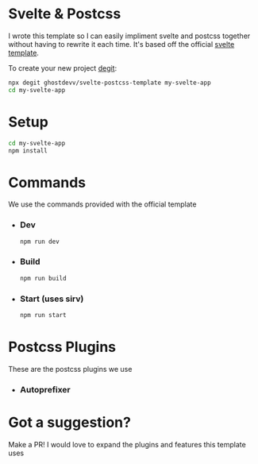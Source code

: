 # Svelte & Postcss
I wrote this template so I can easily impliment svelte and postcss together without having to rewrite it each time. It's based off the official [svelte template](https://github.com/sveltejs/template).

To create your new project [degit](https://github.com/Rich-Harris/degit):
```bash
npx degit ghostdevv/svelte-postcss-template my-svelte-app
cd my-svelte-app
```

# Setup
```bash
cd my-svelte-app
npm install
```

# Commands
We use the commands provided with the official template

- ### Dev
    ```bash
    npm run dev
    ```
- ### Build
    ```bash
    npm run build
    ```
- ### Start (uses sirv)
    ```bash
    npm run start
    ```

# Postcss Plugins
These are the postcss plugins we use

- ### Autoprefixer

# Got a suggestion?
Make a PR! I would love to expand the plugins and features this template uses